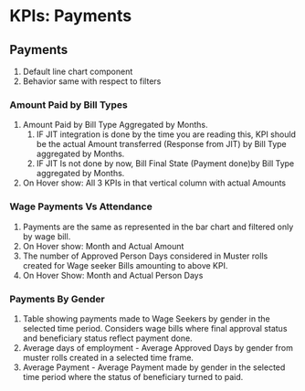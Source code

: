 # KPIs: Payments

## Payments

1. Default line chart component
2. Behavior same with respect to filters&#x20;

### &#x20;Amount Paid by Bill Types

1. Amount Paid by Bill Type Aggregated by Months.
   1. IF JIT integration is done by the time you are reading this, KPI should be the actual Amount transferred (Response from JIT) by Bill Type aggregated by Months.
   2. IF JIT Is not done by now, Bill Final State (Payment done)by Bill Type aggregated by Months.
2. On Hover show: All 3 KPIs in that vertical column with actual Amounts

### **Wage Payments Vs Attendance**

1. Payments are the same as represented in the bar chart and filtered only by wage bill.
2. On Hover show: Month and Actual Amount
3. The number of Approved Person Days considered in Muster rolls created for Wage seeker Bills amounting to above KPI.
4. On Hover Show: Month and Actual Person Days

### **Payments By Gender**

1. Table showing payments made to Wage Seekers by gender in the selected time period. Considers wage bills where final approval status and beneficiary status reflect payment done.
2. Average days of employment - Average Approved Days by gender from muster rolls created in a selected time frame.
3. Average Payment - Average Payment made by gender in the selected time period where the status of beneficiary turned to paid.
